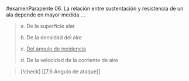#examenParapente 
06. La relación entre sustentación y resistencia de
un ala depende en mayor medida ...

> a. De la superficie alar
> 
> b. De la densidad del aire
> 
> c. <u>Del ángulo de incidencia</u>
> 
> d. De la velocidad de la corriente de aire

> [!check] 
> [[7.6 Ángulo de ataque]] 